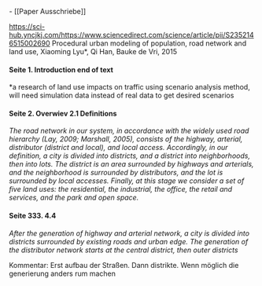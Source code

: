 *-*
[[Paper Ausschriebe]]

https://sci-hub.yncjkj.com/https://www.sciencedirect.com/science/article/pii/S2352146515002690
Procedural urban modeling of population, road network and land
use, Xiaoming Lyu*, Qi Han, Bauke de Vri, 2015

#### Seite 1. Introduction end of text

*a research of land use impacts on traffic using scenario analysis method, will need simulation data
instead of real data to get desired scenarios


#### Seite 2. Overwiev 2.1 Definitions
*The road network in our system, in accordance with the widely used road hierarchy (Lay, 2009; Marshall, 2005), consists of the highway, arterial, distributor (district and local), and local access. Accordingly, in our definition, a city is divided into districts, and a district into neighborhoods, then into lots. The district is an area surrounded by highways and arterials, and the neighborhood is surrounded by distributors, and the lot is surrounded by local accesses. Finally, at this stage we consider a set of five land uses: the residential, the industrial, the office, the retail and services, and the park and open space.*

#### Seite 333.  4.4
*After the generation of highway and arterial network, a city is divided into districts surrounded by existing roads and urban edge. The generation of the distributor network starts at the central district, then outer districts*

Kommentar: Erst aufbau der Straßen. Dann distrikte. Wenn möglich die generierung anders rum machen
